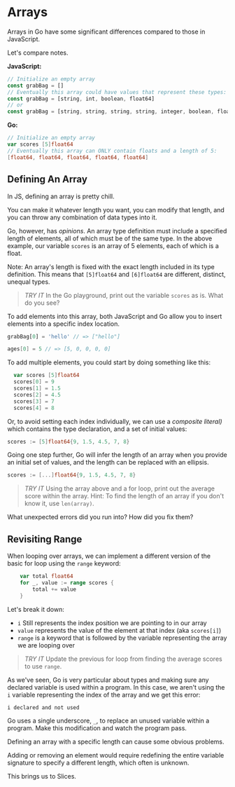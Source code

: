 # Arrays

Arrays in Go have some significant differences compared to those in JavaScript.

Let's compare notes.

**JavaScript:**

```javascript
// Initialize an empty array
const grabBag = []
// Eventually this array could have values that represent these types:
const grabBag = [string, int, boolean, float64]
// or
const grabBag = [string, string, string, string, integer, boolean, float64]
```

**Go:**

```go
// Initialize an empty array
var scores [5]float64
// Eventually this array can ONLY contain floats and a length of 5:
[float64, float64, float64, float64, float64]
```

## Defining An Array

In JS, defining an array is pretty chill.

You can make it whatever length you want, you can modify that length, and you can throw any combination of data
types into it.

Go, however, has _opinions_. An array type definition must include a specified length of elements, all of which must be of the same type. In the above example, our variable `scores` is an array of 5 elements, each of which is a float.

Note: An array's length is fixed with the exact length included in its type
definition. This means that `[5]float64` and `[6]float64` are different,
distinct, unequal types.

> _TRY IT_
> In the Go playground, print out the variable `scores` as is. What do you see?

To add elements into this array, both JavaScript and Go allow you to insert elements into a specific index location.

```javascript
grabBag[0] = 'hello' // => ["hello"]
```

```go
ages[0] = 5 // => [5, 0, 0, 0, 0]
```

To add multiple elements, you could start by doing something like this:

```go
  var scores [5]float64
  scores[0] = 9
  scores[1] = 1.5
  scores[2] = 4.5
  scores[3] = 7
  scores[4] = 8
```

Or, to avoid setting each index individually, we can use a _composite literal)_
which contains the type declaration, and a set of initial values:

```go
scores := [5]float64{9, 1.5, 4.5, 7, 8}
```

Going one step further, Go will infer the length of an array when you provide an
initial set of values, and the length can be replaced with an ellipsis.

```go
scores := [...]float64{9, 1.5, 4.5, 7, 8}
```

> _TRY IT_
> Using the array above and a for loop, print out the average score within the array.
> Hint: To find the length of an array if you don't know it, use `len(array)`.

What unexpected errors did you run into? How did you fix them?

## Revisiting Range

When looping over arrays, we can implement a different version of the basic for loop using the `range` keyword:

```go
    var total float64
    for _, value := range scores {
        total += value
    }
```

Let's break it down:

- `i` Still represents the index position we are pointing to in our array
- `value` represents the value of the element at that index (aka `scores[i]`)
- `range` is a keyword that is followed by the variable representing the array we are looping over

> _TRY IT_
> Update the previous for loop from finding the average scores to use `range`.

As we've seen, Go is very particular about types and making sure any declared variable is used within a program. In this case, we aren't using the `i` variable representing the index of the array and we get this error:

```bash
i declared and not used
```

Go uses a single underscore, `_`, to replace an unused variable within a program. Make this modification and watch the program pass.

Defining an array with a specific length can cause some obvious problems.

Adding or removing an element would require redefining the entire variable signature to specify a different length, which often is unknown.

This brings us to Slices.
